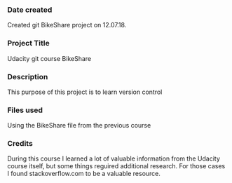 
### Date created
Created git BikeShare project on 12.07.18.

### Project Title
Udacity git course BikeShare

### Description
This purpose of this project is to learn version control

### Files used
Using the BikeShare file from the previous course

### Credits
During this course I learned a lot of valuable information from the Udacity course itself, but some things
reguired additional research. For those cases I found stackoverflow.com to be a valuable resource.
